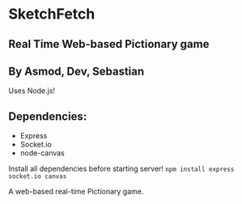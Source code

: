 # SketchFetch
## Real Time Web-based Pictionary game
## By Asmod, Dev, Sebastian

Uses Node.js!
## Dependencies:
* Express
* Socket.io
* node-canvas

Install all dependencies before starting server!
`npm install express socket.io canvas`

A web-based real-time Pictionary game.